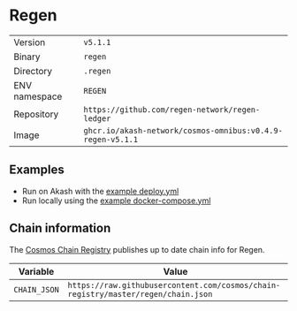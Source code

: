 # Regen

| | |
|---|---|
|Version|`v5.1.1`|
|Binary|`regen`|
|Directory|`.regen`|
|ENV namespace|`REGEN`|
|Repository|`https://github.com/regen-network/regen-ledger`|
|Image|`ghcr.io/akash-network/cosmos-omnibus:v0.4.9-regen-v5.1.1`|

## Examples

- Run on Akash with the [example deploy.yml](./deploy.yml)
- Run locally using the [example docker-compose.yml](./docker-compose.yml)

## Chain information

The [Cosmos Chain Registry](https://github.com/cosmos/chain-registry) publishes up to date chain info for Regen.

|Variable|Value|
|---|---|
|`CHAIN_JSON`|`https://raw.githubusercontent.com/cosmos/chain-registry/master/regen/chain.json`|
